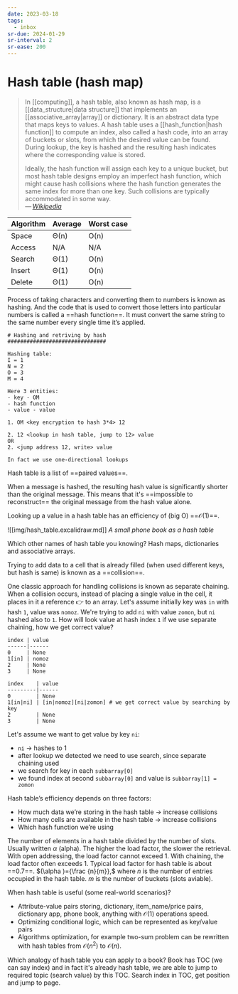 ```yaml
---
date: 2023-03-18
tags:
  - inbox
sr-due: 2024-01-29
sr-interval: 2
sr-ease: 200
---
```


# Hash table (hash map)

> In [[computing]], a hash table, also known as hash map, is a
> [[data_structure|data structure]] that implements an
> [[associative_array|array]] or dictionary. It is an abstract data type that
> maps keys to values. A hash table uses a [[hash_function|hash function]] to
> compute an index, also called a hash code, into an array of buckets or slots,
> from which the desired value can be found. During lookup, the key is hashed
> and the resulting hash indicates where the corresponding value is stored.
>
> Ideally, the hash function will assign each key to a unique bucket, but most
> hash table designs employ an imperfect hash function, which might cause hash
> collisions where the hash function generates the same index for more than one
> key. Such collisions are typically accommodated in some way.\
> — <cite>[Wikipedia](https://en.wikipedia.org/wiki/Hash_table)</cite>

| Algorithm | Average | Worst case |
| --------- | ------- | ---------- |
| Space     | Θ(n)    | O(n)       |
| Access    | N/A     | N/A        |
| Search    | Θ(1)    | O(n)       |
| Insert    | Θ(1)    | O(n)       |
| Delete    | Θ(1)    | O(n)       |

Process of taking characters and converting them to numbers is known as hashing.
And the code that is used to convert those letters into particular numbers is
called a ==hash function==. It must convert the same string to the same number
every single time it’s applied.
```text
# Hashing and retriving by hash
###############################

Hashing table:
I = 1
N = 2
O = 3
M = 4

Here 3 entities:
- key - OM
- hash function
- value - value

1. OM <key encryption to hash 3*4> 12

2. 12 <lookup in hash table, jump to 12> value
OR
2. <jump address 12, write> value

In fact we use one-directional lookups
```

Hash table is a list of ==paired values==.

When a message is hashed, the resulting hash value is significantly shorter than
the original message. This means that it's ==impossible to reconstruct== the
original message from the hash value alone.

Looking up a value in a hash table has an efficiency of (big O)
==$\mathcal{O}(1)$==.

![[img/hash_table.excalidraw.md]]
_A small phone book as a hash table_

Which other names of hash table you knowing?
&#10;
Hash maps, dictionaries and associative arrays.

Trying to add data to a cell that is already filled (when used different keys,
but hash is same) is known as a ==collision==.

One classic approach for handling collisions is known as separate chaining. When
a collision occurs, instead of placing a single value in the cell, it places in
it a reference 👉 to an array. Let's assume initially key was `in` with hash
`1`, value was `nomoz`. We're trying to add `ni` with value `zomon`, but `ni`
hashed also to `1`. How will look value at hash index `1` if we use separate
chaining, how we get correct value?
```
index | value
------|------
0     | None
1[in] | nomoz
2     | None
3     | None
```
&#10;
```
index    | value
---------|------
0        | None
1[in|ni] | [in|nomoz][ni|zomon] # we get correct value by searching by key
2        | None
3        | None
```
Let's assume we want to get value by key `ni`:
- `ni` → hashes to 1
- after lookup we detected we need to use search, since separate chaining used
- we search for key in each `subbarray[0]`
- we found index at second `subbarray[0]` and value is `subbarray[1] = zomon`

Hash table’s efficiency depends on three factors:
&#10;
- How much data we’re storing in the hash table → increase collisions
- How many cells are available in the hash table → increase collisions
- Which hash function we’re using

The number of elements in a hash table divided by the number of slots. Usually
written $\alpha$ (alpha). The higher the load factor, the slower the retrieval.
With open addressing, the load factor cannot exceed 1. With chaining, the load
factor often exceeds 1. Typical load factor for hash table is about ==$0.7$==.
$(\alpha )={\frac {n}{m}},$ where $n$ is the number of entries occupied in the
hash table. $m$ is the number of buckets (slots aviable).

When hash table is useful (some real-world scenarios)?
&#10;
- Attribute-value pairs storing, dictionary, item_name/price pairs, dictionary
app, phone book, anything with $\mathcal{O}(1)$ operations speed.
- Optimizing conditional logic, which can be represented as key/value pairs
- Algorithms optimization, for example two-sum problem can be rewritten with
hash tables from $\mathcal{O}(n^2)$ to $\mathcal{O}(n)$.

Which analogy of hash table you can apply to a book?
&#10;
Book has TOC (we can say index) and in fact it's already hash table, we are able
to jump to required topic (search value) by this TOC. Search index in TOC, get
position and jump to page.

